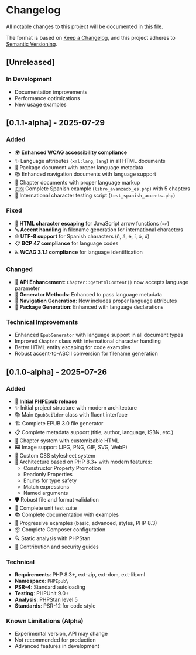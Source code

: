 # Changelog

All notable changes to this project will be documented in this file.

The format is based on [Keep a Changelog](https://keepachangelog.com/en/1.0.0/),
and this project adheres to [Semantic Versioning](https://semver.org/spec/v2.0.0.html).

## [Unreleased]

### In Development
- Documentation improvements
- Performance optimizations
- New usage examples

## [0.1.1-alpha] - 2025-07-29

### Added
- 🌍 **Enhanced WCAG accessibility compliance**
- ✨ Language attributes (`xml:lang`, `lang`) in all HTML documents
- 🔧 Package document with proper language metadata
- 📚 Enhanced navigation documents with language support
- 📖 Chapter documents with proper language markup
- 🇪🇸 Complete Spanish example (`libro_avanzado_es.php`) with 5 chapters
- 🧪 International character testing script (`test_spanish_accents.php`)

### Fixed
- 🐛 **HTML character escaping** for JavaScript arrow functions (`=>`)
- 🔤 **Accent handling** in filename generation for international characters
- 🌐 **UTF-8 support** for Spanish characters (ñ, á, é, í, ó, ú)
- 📋 **BCP 47 compliance** for language codes
- ♿ **WCAG 3.1.1 compliance** for language identification

### Changed
- 🔄 **API Enhancement**: `Chapter::getHtmlContent()` now accepts language parameter
- 🔄 **Generator Methods**: Enhanced to pass language metadata
- 🔄 **Navigation Generation**: Now includes proper language attributes
- 🔄 **Package Generation**: Enhanced with language declarations

### Technical Improvements
- Enhanced `EpubGenerator` with language support in all document types
- Improved `Chapter` class with international character handling
- Better HTML entity escaping for code examples
- Robust accent-to-ASCII conversion for filename generation

## [0.1.0-alpha] - 2025-07-26

### Added
- 🎉 **Initial PHPEpub release**
- ✨ Initial project structure with modern architecture
- 📚 Main `EpubBuilder` class with fluent interface
- 🏗️ Complete EPUB 3.0 file generator
- 📋 Complete metadata support (title, author, language, ISBN, etc.)
- 📖 Chapter system with customizable HTML
- 🖼️ Image support (JPG, PNG, GIF, SVG, WebP)
- 🎨 Custom CSS stylesheet system
- 🔧 Architecture based on PHP 8.3+ with modern features:
  - Constructor Property Promotion
  - Readonly Properties
  - Enums for type safety
  - Match expressions
  - Named arguments
- 🛡️ Robust file and format validation
- 🧪 Complete unit test suite
- 📚 Complete documentation with examples
- 🚀 Progressive examples (basic, advanced, styles, PHP 8.3)
- 📦 Complete Composer configuration
- 🔍 Static analysis with PHPStan
- 📄 Contribution and security guides

### Technical
- **Requirements**: PHP 8.3+, ext-zip, ext-dom, ext-libxml
- **Namespace**: `PHPEpub\`
- **PSR-4**: Standard autoloading
- **Testing**: PHPUnit 9.0+
- **Analysis**: PHPStan level 5
- **Standards**: PSR-12 for code style

### Known Limitations (Alpha)
- Experimental version, API may change
- Not recommended for production
- Advanced features in development
